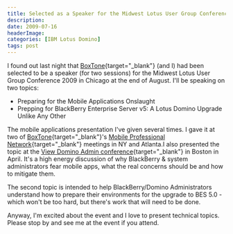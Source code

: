 ```yaml
---
title: Selected as a Speaker for the Midwest Lotus User Group Conference 2009
description: 
date: 2009-07-16
headerImage: 
categories: [IBM Lotus Domino]
tags: post
---
```


I found out last night that [BoxTone](http://www.boxtone.com){target="_blank"} (and I) had been selected to be a speaker (for two sessions) for the Midwest Lotus User Group Conference 2009 in Chicago at the end of August. I'll be speaking on two topics:

*   Preparing for the Mobile Applications Onslaught
*   Prepping for BlackBerry Enterprise Server v5: A Lotus Domino Upgrade Unlike Any Other

The mobile applications presentation I've given several times. I gave it at two of [BoxTone](http://www.boxtone.com){target="_blank"}'s [Mobile Professional Network](http://www.mobileprofessionalnetwork.org/){target="_blank"} meetings in NY and Atlanta.I also presented the topic at the [View Domino Admin conference](http://www.viewadmin2010.com/){target="_blank"} in Boston in April. It's a high energy discussion of why BlackBerry & system administrators fear mobile apps, what the real concerns should be and how to mitigate them.

The second topic is intended to help BlackBerry/Domino Administrators understand how to prepare their environments for the upgrade to BES 5.0 - which won't be too hard, but there's work that will need to be done.

Anyway, I'm excited about the event and I love to present technical topics. Please stop by and see me at the event if you attend.